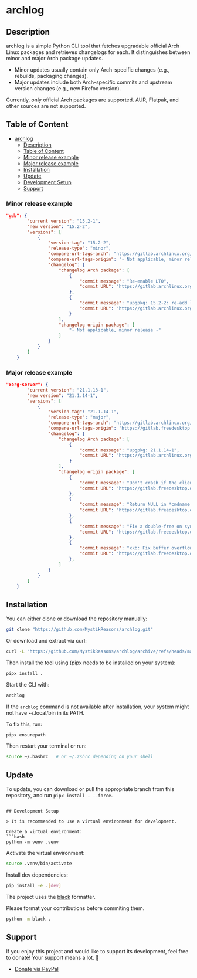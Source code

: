 # archlog

## Description
archlog is a simple Python CLI tool that fetches upgradable official Arch Linux packages and retrieves changelogs for each.
It distinguishes between minor and major Arch package updates.

* Minor updates usually contain only Arch-specific changes (e.g., rebuilds, packaging changes).
* Major updates include both Arch-specific commits and upstream version changes (e.g., new Firefox version).

Currently, only official Arch packages are supported. AUR, Flatpak, and other sources are not supported.

## Table of Content
<!-- TOC -->
* [archlog](#archlog)
  * [Description](#description)
  * [Table of Content](#table-of-content)
  * [Minor release example](#minor-release-example)
  * [Major release example](#major-release-example)
  * [Installation](#installation)
  * [Update](#update)
  * [Development Setup](#development-setup)
  * [Support](#support)
<!-- TOC -->

### Minor release example
```json
"gdb": {
        "current version": "15.2-1",
        "new version": "15.2-2",
        "versions": [
            {
                "version-tag": "15.2-2",
                "release-type": "minor",
                "compare-url-tags-arch": "https://gitlab.archlinux.org/archlinux/packaging/packages/gdb/-/compare/15.2-1...15.2-2",
                "compare-url-tags-origin": "- Not applicable, minor release -",
                "changelog": {
                    "changelog Arch package": [
                        {
                            "commit message": "Re-enable LTO",
                            "commit URL": "https://gitlab.archlinux.org/archlinux/packaging/packages/gdb/-/commit/..."
                        },
                        {
                            "commit message": "upgpkg: 15.2-2: re-add lto",
                            "commit URL": "https://gitlab.archlinux.org/archlinux/packaging/packages/gdb/-/commit/..."
                        }
                    ],
                    "changelog origin package": [
                        "- Not applicable, minor release -"
                    ]
                }
            }
        ]
    }
```

### Major release example
```json
"xorg-server": {
        "current version": "21.1.13-1",
        "new version": "21.1.14-1",
        "versions": [
            {
                "version-tag": "21.1.14-1",
                "release-type": "major",
                "compare-url-tags-arch": "https://gitlab.archlinux.org/archlinux/packaging/packages/xorg-server/-/compare/21.1.13-1...21.1.14-1",
                "compare-url-tags-origin": "https://gitlab.freedesktop.org/xorg/xserver/-/compare/xorg-server-21.1.13...xorg-server-21.1.14",
                "changelog": {
                    "changelog Arch package": [
                        {
                            "commit message": "upgpkg: 21.1.14-1",
                            "commit URL": "https://gitlab.archlinux.org/archlinux/packaging/packages/xorg-server/-/commit/..."
                        }
                    ],
                    "changelog origin package": [
                        {
                            "commit message": "Don't crash if the client argv or argv[0] is NULL.",
                            "commit URL": "https://gitlab.freedesktop.org/xorg/xserver/-/commit/..."
                        },
                        {
                            "commit message": "Return NULL in *cmdname if the client argv or argv[0] is NULL",
                            "commit URL": "https://gitlab.freedesktop.org/xorg/xserver/-/commit/..."
                        },
                        {
                            "commit message": "Fix a double-free on syntax error without a new line.",
                            "commit URL": "https://gitlab.freedesktop.org/xorg/xserver/-/commit/..."
                        },
                        {
                            "commit message": "xkb: Fix buffer overflow in _XkbSetCompatMap()",
                            "commit URL": "https://gitlab.freedesktop.org/xorg/xserver/-/commit/..."
                        },
                    ]
                }
            }
        ]
    }
```

## Installation

You can either clone or download the repository manually:
```bash
git clone "https://github.com/MystikReasons/archlog.git"
```

Or download and extract via curl:
```bash
curl -L "https://github.com/MystikReasons/archlog/archive/refs/heads/master.zip" -o "./archlog.zip" && unzip "./archlog.zip" -d "./archlog" && rm -rf "./archlog.zip"
```

Then install the tool using (pipx needs to be installed on your system):
```bash
pipx install .
```

Start the CLI with:
```bash
archlog
```

If the `archlog` command is not available after installation, your system might not have ~/.local/bin in its PATH.

To fix this, run:
```bash
pipx ensurepath
```

Then restart your terminal or run:
```bash
source ~/.bashrc   # or ~/.zshrc depending on your shell
```

## Update

To update, you can download or pull the appropriate branch from this repository, and run `pipx install . --force`.
```

## Development Setup

> It is recommended to use a virtual environment for development.

Create a virtual environment:
```bash
python -m venv .venv
```

Activate the virtual environment:
```bash
source .venv/bin/activate
```

Install dev dependencies:
```bash
pip install -e .[dev]
```

The project uses the [black](https://github.com/psf/black) formatter.

Please format your contributions before commiting them.
```bash
python -m black .
```

## Support

If you enjoy this project and would like to support its development, feel free to donate! Your support means a lot. 🙏

- [Donate via PayPal](https://paypal.me/MystikReasons)